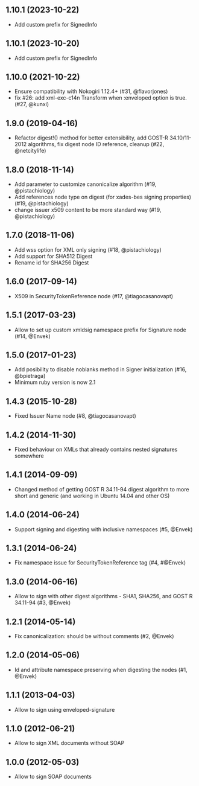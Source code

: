 ## 1.10.1 (2023-10-22)

- Add custom prefix for SignedInfo

## 1.10.1 (2023-10-20)

- Add custom prefix for SignedInfo

## 1.10.0 (2021-10-22)

- Ensure compatibility with Nokogiri 1.12.4+ (#31, @flavorjones)
- fix #26: add xml-exc-c14n Transform when :enveloped option is true. (#27, @kunxi)

## 1.9.0 (2019-04-16)

- Refactor digest!() method for better extensibility, add GOST-R 34.10/11-2012 algorithms, fix digest node ID reference, cleanup (#22, @netcitylife)

## 1.8.0 (2018-11-14)

- Add parameter to customize canonicalize algorithm (#19, @pistachiology)
- Add references node type on digest (for xades-bes signing properties) (#19, @pistachiology)
- change issuer x509 content to be more standard way (#19, @pistachiology)

## 1.7.0 (2018-11-06)

- Add wss option for XML only signing (#18, @pistachiology)
- Add support for SHA512 Digest
- Rename id for SHA256 Digest

## 1.6.0 (2017-09-14)

- X509 in SecurityTokenReference node (#17, @tiagocasanovapt)

## 1.5.1 (2017-03-23)

- Allow to set up custom xmldsig namespace prefix for Signature node (#14, @Envek)

## 1.5.0 (2017-01-23)

- Add posibility to disable noblanks method in Signer initialization (#16, @bpietraga)
- Minimum ruby version is now 2.1

## 1.4.3 (2015-10-28)

- Fixed Issuer Name node (#8, @tiagocasanovapt)

## 1.4.2 (2014-11-30)

- Fixed behaviour on XMLs that already contains nested signatures somewhere

## 1.4.1 (2014-09-09)

- Changed method of getting GOST R 34.11-94 digest algorithm to more short and generic (and working in Ubuntu 14.04 and other OS)

## 1.4.0 (2014-06-24)

- Support signing and digesting with inclusive namespaces (#5, @Envek)

## 1.3.1 (2014-06-24)

- Fix namespace issue for SecurityTokenReference tag (#4, #@Envek)

## 1.3.0 (2014-06-16)

- Allow to sign with other digest algorithms - SHA1, SHA256, and GOST R 34.11-94 (#3, @Envek)

## 1.2.1 (2014-05-14)

- Fix canonicalization: should be without comments (#2, @Envek)

## 1.2.0 (2014-05-06)

- Id and attribute namespace preserving when digesting the nodes (#1, @Envek)

## 1.1.1 (2013-04-03)

- Allow to sign using enveloped-signature

## 1.1.0 (2012-06-21)

- Allow to sign XML documents without SOAP

## 1.0.0 (2012-05-03)

- Allow to sign SOAP documents
